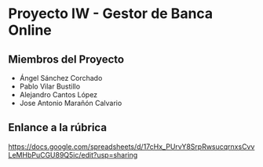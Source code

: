 # Proyecto IW - Gestor de Banca Online

## Miembros del Proyecto
- Ángel Sánchez Corchado
- Pablo Vilar Bustillo
- Alejandro Cantos López
- Jose Antonio Marañón Calvario

## Enlance a la rúbrica
https://docs.google.com/spreadsheets/d/17cHx_PUrvY8SrpRwsucqrnxsCvvLeMHbPuCGU89Q5ic/edit?usp=sharing
